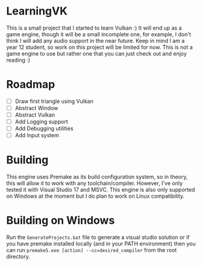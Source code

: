 # LearningVK
This is a small project that I started to learn Vulkan :)
It will end up as a game engine, though it will be a small incomplete one, for example, I don't think I will add any audio support in the near future.
Keep in mind I am a year 12 student, so work on this project will be limited for now. This is not a game engine to use but rather one that you can just check out and enjoy reading :)

# Roadmap
- [ ] Draw first triangle using Vulkan
- [ ] Abstract Window
- [ ] Abstract Vulkan
- [ ] Add Logging support
- [ ] Add Debugging utilities
- [ ] Add Input system

# Building
This engine uses Premake as its build configuration system, so in theory, this will allow it to work with any toolchain/compiler. However, I've only tested it with Visual Studio 17 and MSVC.
This engine is also only supported on Windows at the moment but I do plan to work on Linux compatibility.

# Building on Windows
Run the ```GenerateProjects.bat``` file to generate a visual studio solution or if you have premake installed locally (and in your PATH environment) then you can run ```premake5.exe [action] --cc=desired_compiler``` from the root directory.

